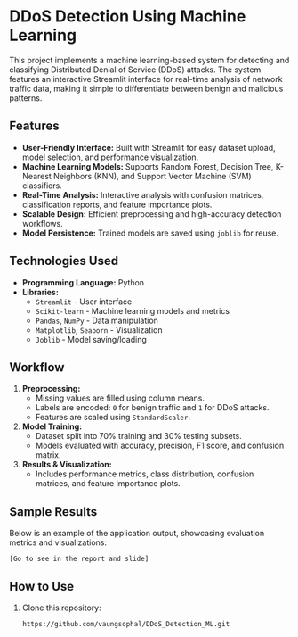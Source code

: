 # DDoS Detection Using Machine Learning

This project implements a machine learning-based system for detecting and classifying Distributed Denial of Service (DDoS) attacks. The system features an interactive Streamlit interface for real-time analysis of network traffic data, making it simple to differentiate between benign and malicious patterns.

## Features
- **User-Friendly Interface:** Built with Streamlit for easy dataset upload, model selection, and performance visualization.
- **Machine Learning Models:** Supports Random Forest, Decision Tree, K-Nearest Neighbors (KNN), and Support Vector Machine (SVM) classifiers.
- **Real-Time Analysis:** Interactive analysis with confusion matrices, classification reports, and feature importance plots.
- **Scalable Design:** Efficient preprocessing and high-accuracy detection workflows.
- **Model Persistence:** Trained models are saved using `joblib` for reuse.

## Technologies Used
- **Programming Language:** Python  
- **Libraries:**
  - `Streamlit` - User interface
  - `Scikit-learn` - Machine learning models and metrics
  - `Pandas`, `NumPy` - Data manipulation
  - `Matplotlib`, `Seaborn` - Visualization
  - `Joblib` - Model saving/loading

## Workflow
1. **Preprocessing:**
   - Missing values are filled using column means.
   - Labels are encoded: `0` for benign traffic and `1` for DDoS attacks.
   - Features are scaled using `StandardScaler`.
2. **Model Training:**
   - Dataset split into 70% training and 30% testing subsets.
   - Models evaluated with accuracy, precision, F1 score, and confusion matrix.
3. **Results & Visualization:**
   - Includes performance metrics, class distribution, confusion matrices, and feature importance plots.

## Sample Results
Below is an example of the application output, showcasing evaluation metrics and visualizations:

`[Go to see in the report and slide]`

## How to Use
1. Clone this repository:
   ```bash
   https://github.com/vaungsophal/DDoS_Detection_ML.git
